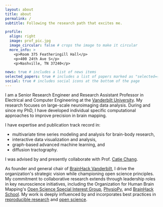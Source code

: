 ```yaml
---
layout: about
title: about
permalink: /
subtitle: Following the research path that excites me.

profile:
  align: right
  image: prof_pic.jpg
  image_circular: false # crops the image to make it circular
  more_info: >
    <p>Room 375 Featheringill Hall</p>
    <p>400 24th Ave S</p>
    <p>Nashville, TN 37240</p>

news: true # includes a list of news items
selected_papers: true # includes a list of papers marked as "selected={true}"
social: true # includes social icons at the bottom of the page
---
```


I am a Senior Research Engineer and Research Assistant Professor in Electrical and Computer Engineering at the [Vanderbilt University](https://www.vanderbilt.edu/). My research focuses on large-scale neuroimaging data analysis. During and since my PhD, I have developed individual specific computational approaches to improve precision in brain mapping.

I have expertise and publication track record in:

- multivariate time series modeling and analysis for brain-body research,
- interactive data visualization and analysis,
- graph-based advanced machine learning, and
- diffusion tractography.

I was advised by and presently collaborate with Prof. [Catie Chang](https://engineering.vanderbilt.edu/bio/?pid=catie-chang).

As founder and general chair of [BrainHack Vanderbilt](http://brainhack-vandy.github.io), I drive the organization's strategic vision while championing open science principles. My commitment to collaborative research extends through leadership roles in key neuroscience initiatives, including the Organization for Human Brain Mapping's [Open Science Special Interest Group](https://ossig.netlify.app), [PhysioPy](https://github.com/physiopy), and [BrainHack School](https://school-brainhack.github.io/). My work is deeply influenced by and incorporates best practices in [reproducible research](https://ttw-rtd.readthedocs.io/en/latest/reproducible-research/reproducible-research.html) and [open science](https://en.wikipedia.org/wiki/Open_science).

<!-- Write your biography here. Tell the world about yourself. Link to your favorite [subreddit](http://reddit.com). You can put a picture in, too. The code is already in, just name your picture `prof_pic.jpg` and put it in the `img/` folder.

Put your address / P.O. box / other info right below your picture. You can also disable any of these elements by editing `profile` property of the YAML header of your `_pages/about.md`. Edit `_bibliography/papers.bib` and Jekyll will render your [publications page](/al-folio/publications/) automatically.

Link to your social media connections, too. This theme is set up to use [Font Awesome icons](https://fontawesome.com/) and [Academicons](https://jpswalsh.github.io/academicons/), like the ones below. Add your Facebook, Twitter, LinkedIn, Google Scholar, or just disable all of them. -->
